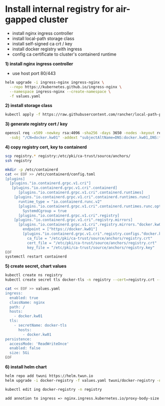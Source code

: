 # Install internal registry for air-gapped cluster

- install nginx ingress controller
- install local-path storage class
- install self-signed ca crt / key
- install docker registry with ingress
- config ca certificate to cluster's containerd runtime

**1) install nginx ingress controller**
- use host port 80/443

```bash
helm upgrade -i ingress-nginx ingress-nginx \
  --repo https://kubernetes.github.io/ingress-nginx \
  --namespace ingress-nginx --create-namespace \
  -f values.yaml
```
**2) install storage class**

```bash
kubectl apply -f https://raw.githubusercontent.com/rancher/local-path-provisioner/v0.0.24/deploy/local-path-storage.yaml 
```

**3) generate registry cert / key**

```bash
openssl req -x509 -newkey rsa:4096 -sha256 -days 3650 -nodes -keyout registry.key -out registry.crt \
  -subj "/CN=docker.kw01" -addext "subjectAltName=DNS:docker.kw01,DNS:*.kw01,IP:10.10.10.101"
```

**4) copy registry cert, key to containerd**

```bash
scp registry.* registry:/etc/pki/ca-trust/source/anchors/
ssh registry

mkdir -p /etc/containerd
cat << EOF >> /etc/containerd/config.toml
[plugins]
  [plugins."io.containerd.grpc.v1.cri"]
   [plugins."io.containerd.grpc.v1.cri".containerd]
      [plugins."io.containerd.grpc.v1.cri".containerd.runtimes]
	[plugins."io.containerd.grpc.v1.cri".containerd.runtimes.runc]
	  runtime_type = "io.containerd.runc.v2"
	  [plugins."io.containerd.grpc.v1.cri".containerd.runtimes.runc.options]
	    SystemdCgroup = true
      [plugins."io.containerd.grpc.v1.cri".registry]
	[plugins."io.containerd.grpc.v1.cri".registry.mirrors]
	  [plugins."io.containerd.grpc.v1.cri".registry.mirrors."docker.kw01"]
	    endpoint = ["https://docker.kw01"]
	    [plugins."io.containerd.grpc.v1.cri".registry.configs."docker.kw01".tls]
	      ca_file = "/etc/pki/ca-trust/source/anchors/registry.crt"
	      cert_file = "/etc/pki/ca-trust/source/anchors/registry.crt"
	      key_file = "/etc/pki/ca-trust/source/anchors/registry.key"
EOF
systemctl restart containerd
```

**5) create secret, chart values**

```bash
kubectl create ns registry
kubectl create secret tls docker-tls -n registry --cert=registry.crt --key=registry.key

cat << EOF >> values.yaml
ingress:
  enabled: true
  className: nginx
  path: /
  hosts:
    - docker.kw01
  tls:
    - secretName: docker-tls
      hosts:
        - docker.kw01
persistence:
  accessMode: 'ReadWriteOnce'
  enabled: false
  size: 5Gi
EOF
```

**6) install helm chart**

```bash
helm repo add twuni https://helm.twun.io
helm upgrade -i docker-registry -f values.yaml twuni/docker-registry -n registry

kubectl edit ing docker-registry -n registry

add annotion to ingress => nginx.ingress.kubernetes.io/proxy-body-size: "0"
```
